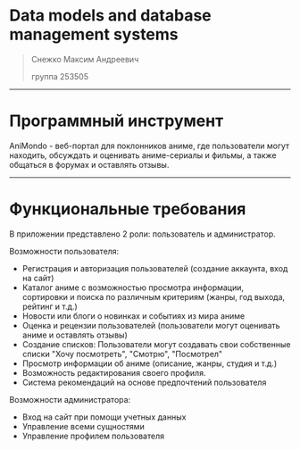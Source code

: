 # Data models and database management systems

> Снежко Максим Андреевич
> 
> группа 253505

--------------------------------------

# Программный инструмент

AniMondo - веб-портал для поклонников аниме, где пользователи могут находить, обсуждать и оценивать аниме-сериалы и фильмы, а также общаться в форумах и оставлять отзывы.

--------------------------------------

# Функциональные требования

В приложении представлено 2 роли: пользователь и администратор.

Возможности пользователя:
* Регистрация и авторизация пользователей (создание аккаунта, вход на сайт)
* Каталог аниме с возможностью просмотра информации, сортировки и поиска по различным критериям (жанры, год выхода, рейтинг и т.д.)
* Новости или блоги о новинках и событиях из мира аниме
* Оценка и рецензии пользователей (пользователи могут оценивать аниме и оставлять отзывы)
* Создание списков: Пользователи могут создавать свои собственные списки "Хочу посмотреть", "Смотрю", "Посмотрел"
* Просмотр информации об аниме (описание, жанры, студия и т.д.)
* Возможность редактирования своего профиля.
* Система рекомендаций на основе предпочтений пользователя

Возможности администратора:
* Вход на сайт при помощи учетных данных
* Управление всеми сущностями
* Управление профилем пользователя
